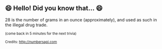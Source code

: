 ## :smile: Hello! Did you know that... :smile:
28 is the number of grams in an ounce (approximately), and used as such in the illegal drug trade.

<sup>(come back in 5 minutes for the next trivia)</sup>


<sup>Credits: http://numbersapi.com</sup>
